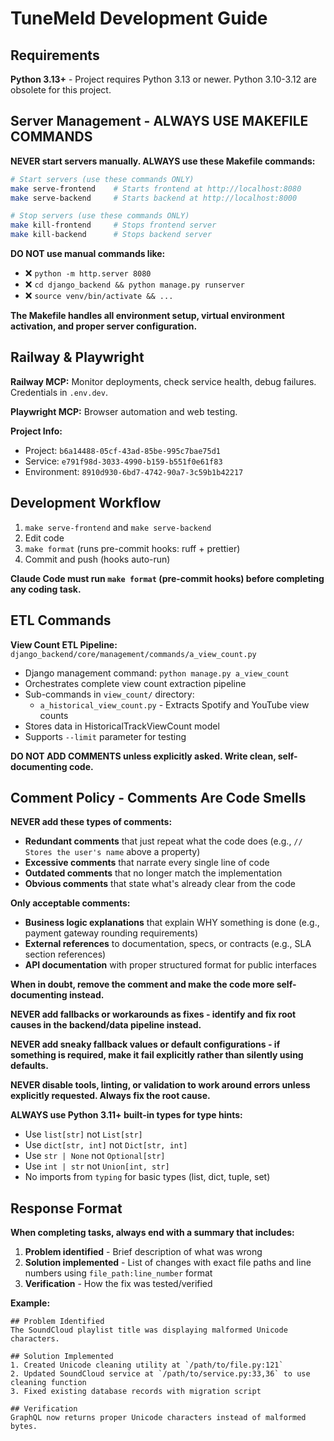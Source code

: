 # TuneMeld Development Guide

## Requirements

**Python 3.13+** - Project requires Python 3.13 or newer. Python 3.10-3.12 are obsolete for this project.

## Server Management - ALWAYS USE MAKEFILE COMMANDS

**NEVER start servers manually. ALWAYS use these Makefile commands:**

```bash
# Start servers (use these commands ONLY)
make serve-frontend    # Starts frontend at http://localhost:8080
make serve-backend     # Starts backend at http://localhost:8000

# Stop servers (use these commands ONLY)
make kill-frontend     # Stops frontend server
make kill-backend      # Stops backend server
```

**DO NOT use manual commands like:**

- ❌ `python -m http.server 8080`
- ❌ `cd django_backend && python manage.py runserver`
- ❌ `source venv/bin/activate && ...`

**The Makefile handles all environment setup, virtual environment activation, and proper server configuration.**

## Railway & Playwright

**Railway MCP:** Monitor deployments, check service health, debug failures. Credentials in `.env.dev`.

**Playwright MCP:** Browser automation and web testing.

**Project Info:**

- Project: `b6a14488-05cf-43ad-85be-995c7bae75d1`
- Service: `e791f98d-3033-4990-b159-b551f0e61f83`
- Environment: `8910d930-6bd7-4742-90a7-3c59b1b42217`

## Development Workflow

1. `make serve-frontend` and `make serve-backend`
2. Edit code
3. `make format` (runs pre-commit hooks: ruff + prettier)
4. Commit and push (hooks auto-run)

**Claude Code must run `make format` (pre-commit hooks) before completing any coding task.**

## ETL Commands

**View Count ETL Pipeline:** `django_backend/core/management/commands/a_view_count.py`

- Django management command: `python manage.py a_view_count`
- Orchestrates complete view count extraction pipeline
- Sub-commands in `view_count/` directory:
  - `a_historical_view_count.py` - Extracts Spotify and YouTube view counts
- Stores data in HistoricalTrackViewCount model
- Supports `--limit` parameter for testing

**DO NOT ADD COMMENTS unless explicitly asked. Write clean, self-documenting code.**

## Comment Policy - Comments Are Code Smells

**NEVER add these types of comments:**

- **Redundant comments** that just repeat what the code does (e.g., `// Stores the user's name` above a property)
- **Excessive comments** that narrate every single line of code
- **Outdated comments** that no longer match the implementation
- **Obvious comments** that state what's already clear from the code

**Only acceptable comments:**

- **Business logic explanations** that explain WHY something is done (e.g., payment gateway rounding requirements)
- **External references** to documentation, specs, or contracts (e.g., SLA section references)
- **API documentation** with proper structured format for public interfaces

**When in doubt, remove the comment and make the code more self-documenting instead.**

**NEVER add fallbacks or workarounds as fixes - identify and fix root causes in the backend/data pipeline instead.**

**NEVER add sneaky fallback values or default configurations - if something is required, make it fail explicitly rather than silently using defaults.**

**NEVER disable tools, linting, or validation to work around errors unless explicitly requested. Always fix the root cause.**

**ALWAYS use Python 3.11+ built-in types for type hints:**

- Use `list[str]` not `List[str]`
- Use `dict[str, int]` not `Dict[str, int]`
- Use `str | None` not `Optional[str]`
- Use `int | str` not `Union[int, str]`
- No imports from `typing` for basic types (list, dict, tuple, set)

## Response Format

**When completing tasks, always end with a summary that includes:**

1. **Problem identified** - Brief description of what was wrong
2. **Solution implemented** - List of changes with exact file paths and line numbers using `file_path:line_number` format
3. **Verification** - How the fix was tested/verified

**Example:**

```
## Problem Identified
The SoundCloud playlist title was displaying malformed Unicode characters.

## Solution Implemented
1. Created Unicode cleaning utility at `/path/to/file.py:121`
2. Updated SoundCloud service at `/path/to/service.py:33,36` to use cleaning function
3. Fixed existing database records with migration script

## Verification
GraphQL now returns proper Unicode characters instead of malformed bytes.
```

